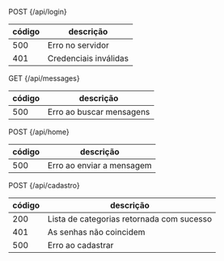POST {/api/login}

|código|descrição
|------|---------
|500| Erro no servidor
|401| Credenciais inválidas

GET {/api/messages}

|código|descrição
|------|---------
|500| Erro ao buscar mensagens

POST {/api/home}

|código|descrição
|------|---------
|500| Erro ao enviar a mensagem

POST {/api/cadastro}

|código|descrição
|------|---------
|200| Lista de categorias retornada com sucesso
|401| As senhas não coincidem
|500| Erro ao cadastrar
